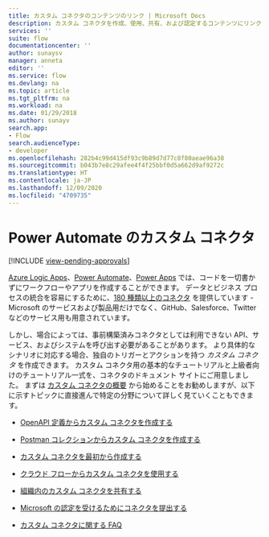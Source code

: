 ```yaml
---
title: カスタム コネクタのコンテンツのリンク | Microsoft Docs
description: カスタム コネクタを作成、使用、共有、および認定するコンテンツにリンクします。
services: ''
suite: flow
documentationcenter: ''
author: sunaysv
manager: anneta
editor: ''
ms.service: flow
ms.devlang: na
ms.topic: article
ms.tgt_pltfrm: na
ms.workload: na
ms.date: 01/29/2018
ms.author: sunayv
search.app:
- Flow
search.audienceType:
- developer
ms.openlocfilehash: 282b4c99d415df93c9b89d7d77c8f80aeae96a38
ms.sourcegitcommit: b043b7e8c29afee4f4f25bbf0d5a662d9af9272c
ms.translationtype: HT
ms.contentlocale: ja-JP
ms.lasthandoff: 12/09/2020
ms.locfileid: "4709735"
---
```

# <a name="custom-connectors-in-power-automate"></a>Power Automate のカスタム コネクタ
[!INCLUDE [view-pending-approvals](../includes/cc-rebrand.md)]

[Azure Logic Apps](https://azure.microsoft.com/services/logic-apps)、[Power Automate](https://flow.microsoft.com)、[Power Apps](https://powerapps.microsoft.com) では、コードを一切書かずにワークフローやアプリを作成することができます。 データとビジネス プロセスの統合を容易にするために、[180 種類以上のコネクタ](https://docs.microsoft.com/connectors/) を提供しています - Microsoft のサービスおよび製品用だけでなく、GitHub、Salesforce、Twitter などのサービス用も用意されています。 

しかし、場合によっては、事前構築済みコネクタとしては利用できない API、サービス、およびシステムを呼び出す必要があることがあります。 より具体的なシナリオに対応する場合、独自のトリガーとアクションを持つ *カスタム コネクタ* を作成できます。 カスタム コネクタ用の基本的なチュートリアルと上級者向けのチュートリアル一式を、コネクタのドキュメント サイトにご用意しました。 まずは [カスタム コネクタの概要](https://docs.microsoft.com/connectors/custom-connectors/) から始めることをお勧めしますが、以下に示すトピックに直接進んで特定の分野について詳しく見ていくこともできます。

* [OpenAPI 定義からカスタム コネクタを作成する](https://docs.microsoft.com/connectors/custom-connectors/define-openapi-definition)

* [Postman コレクションからカスタム コネクタを作成する](https://docs.microsoft.com/connectors/custom-connectors/define-postman-collection)

* [カスタム コネクタを最初から作成する](https://docs.microsoft.com/connectors/custom-connectors/define-blank)

* [クラウド フローからカスタム コネクタを使用する](https://docs.microsoft.com/connectors/custom-connectors/use-custom-connector-flow)

* [組織内のカスタム コネクタを共有する](https://docs.microsoft.com/connectors/custom-connectors/share)

* [Microsoft の認定を受けるためにコネクタを提出する](https://docs.microsoft.com/connectors/custom-connectors/submit-certification)

* [カスタム コネクタに関する FAQ](https://docs.microsoft.com/connectors/custom-connectors/faq)
